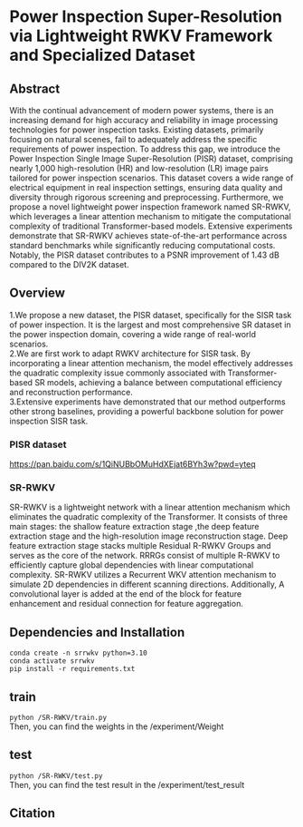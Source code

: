 # Power Inspection Super-Resolution via Lightweight RWKV Framework and Specialized Dataset
## Abstract
With the continual advancement of modern power systems, there is an increasing demand for high accuracy and reliability in image processing technologies for power inspection tasks. Existing datasets, primarily focusing on natural scenes, fail to adequately address the specific requirements of power inspection. To address this gap, we introduce the Power Inspection Single Image Super-Resolution (PISR) dataset, comprising nearly 1,000 high-resolution (HR) and low-resolution (LR) image pairs tailored for power inspection scenarios. This dataset covers a wide range of electrical equipment in real inspection settings, ensuring data quality and diversity through rigorous screening and preprocessing. Furthermore, we propose a novel lightweight power inspection framework named SR-RWKV, which leverages a linear attention mechanism to mitigate the computational complexity of traditional Transformer-based models. Extensive experiments demonstrate that SR-RWKV achieves state-of-the-art performance across standard benchmarks while significantly reducing computational costs. Notably, the PISR dataset contributes to a PSNR improvement of 1.43 dB compared to the DIV2K dataset. 
## Overview
1.We propose a new dataset, the PISR dataset, specifically for the SISR task of power inspection. It is the largest and most comprehensive SR dataset in the power inspection domain, covering a wide range of real-world scenarios.   
2.We are first work to adapt RWKV architecture for SISR task. By incorporating a linear attention mechanism, the model effectively addresses the quadratic complexity issue commonly associated with Transformer-based SR models, achieving a balance between computational efficiency and reconstruction performance.   
3.Extensive experiments have demonstrated that our method outperforms other strong baselines, providing a powerful backbone solution for power inspection SISR task. 
### PISR dataset
 https://pan.baidu.com/s/1QiNUBbOMuHdXEjat6BYh3w?pwd=yteq
### SR-RWKV
SR-RWKV is a lightweight network with a linear attention mechanism which eliminates the quadratic complexity of the Transformer. It consists of three main stages: the shallow feature extraction stage ,the deep feature extraction stage and the high-resolution image reconstruction stage.
Deep feature extraction stage stacks multiple Residual R-RWKV Groups and serves as the core of the network. RRRGs consist of multiple R-RWKV to efficiently capture global dependencies with linear computational complexity. SR-RWKV utilizes a Recurrent WKV attention mechanism to simulate 2D dependencies in different scanning directions. Additionally, A convolutional layer is added at the end of the block for feature enhancement and residual connection for feature aggregation.

## Dependencies and Installation
```
conda create -n srrwkv python=3.10
conda activate srrwkv
pip install -r requirements.txt
```

## train
`python /SR-RWKV/train.py`  
Then, you can find the weights in the /experiment/Weight  

## test
`python /SR-RWKV/test.py`  
Then, you can find the test result in the /experiment/test_result  
## Citation
